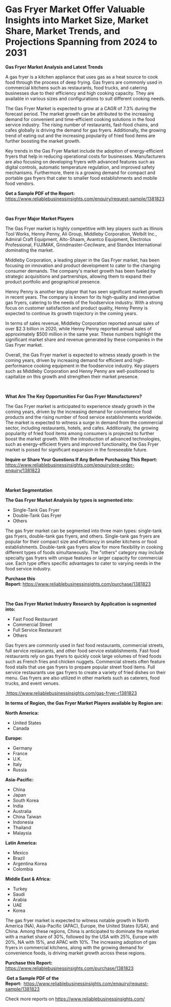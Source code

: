 <p><h1>Gas Fryer Market Offer Valuable Insights into Market Size, Market Share, Market Trends, and Projections Spanning from 2024 to 2031</h1></p><p><strong>Gas Fryer Market Analysis and Latest Trends</strong></p>
<p><p>A gas fryer is a kitchen appliance that uses gas as a heat source to cook food through the process of deep frying. Gas fryers are commonly used in commercial kitchens such as restaurants, food trucks, and catering businesses due to their efficiency and high cooking capacity. They are available in various sizes and configurations to suit different cooking needs.</p><p>The Gas Fryer Market is expected to grow at a CAGR of 7.3% during the forecast period. The market growth can be attributed to the increasing demand for convenient and time-efficient cooking solutions in the food service industry. The rising number of restaurants, fast-food chains, and cafes globally is driving the demand for gas fryers. Additionally, the growing trend of eating out and the increasing popularity of fried food items are further boosting the market growth.</p><p>Key trends in the Gas Fryer Market include the adoption of energy-efficient fryers that help in reducing operational costs for businesses. Manufacturers are also focusing on developing fryers with advanced features such as digital controls, automatic temperature regulation, and improved safety mechanisms. Furthermore, there is a growing demand for compact and portable gas fryers that cater to smaller food establishments and mobile food vendors.</p></p>
<p><strong>Get a Sample PDF of the Report:&nbsp;</strong> <a href="https://www.reliablebusinessinsights.com/enquiry/request-sample/1381823">https://www.reliablebusinessinsights.com/enquiry/request-sample/1381823</a></p>
<p>&nbsp;</p>
<p><strong>Gas Fryer Major Market Players</strong></p>
<p><p>The Gas Fryer market is highly competitive with key players such as Illinois Tool Works, Henny Penny, Ali Group, Middleby Corporation, Welbilt Inc., Admiral Craft Equipment, Alto-Shaam, Avantco Equipment, Electrolux Professional, FUJIMAK, Grindmaster-Cecilware, and Standex International dominating the market.</p><p>Middleby Corporation, a leading player in the Gas Fryer market, has been focusing on innovation and product development to cater to the changing consumer demands. The company's market growth has been fueled by strategic acquisitions and partnerships, allowing them to expand their product portfolio and geographical presence.</p><p>Henny Penny is another key player that has seen significant market growth in recent years. The company is known for its high-quality and innovative gas fryers, catering to the needs of the foodservice industry. With a strong focus on customer satisfaction and product quality, Henny Penny is expected to continue its growth trajectory in the coming years.</p><p>In terms of sales revenue, Middleby Corporation reported annual sales of over $2.3 billion in 2020, while Henny Penny reported annual sales of approximately $500 million in the same year. These numbers highlight the significant market share and revenue generated by these companies in the Gas Fryer market.</p><p>Overall, the Gas Fryer market is expected to witness steady growth in the coming years, driven by increasing demand for efficient and high-performance cooking equipment in the foodservice industry. Key players such as Middleby Corporation and Henny Penny are well-positioned to capitalize on this growth and strengthen their market presence.</p></p>
<p>&nbsp;</p>
<p><strong>What Are The Key Opportunities For Gas Fryer Manufacturers?</strong></p>
<p><p>The Gas Fryer market is anticipated to experience steady growth in the coming years, driven by the increasing demand for convenience food products and the rising number of food service establishments worldwide. The market is expected to witness a surge in demand from the commercial sector, including restaurants, hotels, and cafes. Additionally, the growing popularity of fried food items among consumers is projected to further boost the market growth. With the introduction of advanced technologies, such as energy-efficient fryers and improved functionality, the Gas Fryer market is poised for significant expansion in the foreseeable future.</p></p>
<p><strong>Inquire or Share Your Questions If Any Before Purchasing This Report:</strong> <a href="https://www.reliablebusinessinsights.com/enquiry/pre-order-enquiry/1381823">https://www.reliablebusinessinsights.com/enquiry/pre-order-enquiry/1381823</a></p>
<p>&nbsp;</p>
<p><strong>Market Segmentation</strong></p>
<p><strong>The Gas Fryer Market Analysis by types is segmented into:</strong></p>
<p><ul><li>Single-Tank Gas Fryer</li><li>Double-Tank Gas Fryer</li><li>Others</li></ul></p>
<p><p>The gas fryer market can be segmented into three main types: single-tank gas fryers, double-tank gas fryers, and others. Single-tank gas fryers are popular for their compact size and efficiency in smaller kitchens or food establishments. Double-tank gas fryers allow for more flexibility in cooking different types of foods simultaneously. The "others" category may include specialty gas fryers with unique features or larger capacity for commercial use. Each type offers specific advantages to cater to varying needs in the food service industry.</p></p>
<p><strong>Purchase this Report:&nbsp;</strong><a href="https://www.reliablebusinessinsights.com/purchase/1381823">https://www.reliablebusinessinsights.com/purchase/1381823</a></p>
<p>&nbsp;</p>
<p><strong>The Gas Fryer Market Industry Research by Application is segmented into:</strong></p>
<p><ul><li>Fast Food Restaurant</li><li>Commercial Street</li><li>Full Service Restaurant</li><li>Others</li></ul></p>
<p><p>Gas fryers are commonly used in fast food restaurants, commercial streets, full service restaurants, and other food service establishments. Fast food restaurants rely on gas fryers to quickly cook large volumes of fried foods such as French fries and chicken nuggets. Commercial streets often feature food stalls that use gas fryers to prepare popular street food items. Full service restaurants use gas fryers to create a variety of fried dishes on their menu. Gas fryers are also utilized in other markets such as caterers, food trucks, and event venues.</p></p>
<p><a href="https://www.reliablebusinessinsights.com/gas-fryer-r1381823">&nbsp;https://www.reliablebusinessinsights.com/gas-fryer-r1381823</a></p>
<p><strong>In terms of Region, the Gas Fryer Market Players available by Region are:</strong></p>
<p>
    <p> <strong> North America: </strong>
        <ul>
            <li>United States</li>
            <li>Canada</li>
        </ul>
        </p> 
    <p> <strong> Europe: </strong>
        <ul>
            <li>Germany</li>
            <li>France</li>
            <li>U.K.</li>
            <li>Italy</li>
            <li>Russia</li>
        </ul>
        </p> 
    <p> <strong> Asia-Pacific: </strong>
        <ul>
            <li>China</li>
            <li>Japan</li>
            <li>South Korea</li>
            <li>India</li>
            <li>Australia</li>
            <li>China Taiwan</li>
            <li>Indonesia</li>
            <li>Thailand</li>
            <li>Malaysia</li>
        </ul>
        </p> 
    <p> <strong> Latin America: </strong>
        <ul>
            <li>Mexico</li>
            <li>Brazil</li>
            <li>Argentina Korea</li>
            <li>Colombia</li>
        </ul>
        </p> 
    <p> <strong> Middle East & Africa: </strong>
        <ul>
            <li>Turkey</li>
            <li>Saudi</li>
            <li>Arabia</li>
            <li>UAE</li>
            <li>Korea</li>
        </ul>
    </p>
    </p>
<p><p>The gas fryer market is expected to witness notable growth in North America (NA), Asia-Pacific (APAC), Europe, the United States (USA), and China. Among these regions, China is anticipated to dominate the market with a market share of 30%, followed by the USA with 25%, Europe with 20%, NA with 15%, and APAC with 10%. The increasing adoption of gas fryers in commercial kitchens, along with the growing demand for convenience foods, is driving market growth across these regions.</p></p>
<p><strong>Purchase this Report: </strong><a href="https://www.reliablebusinessinsights.com/purchase/1381823">https://www.reliablebusinessinsights.com/purchase/1381823</a></p>
<p>&nbsp;<strong>Get a Sample PDF of the Report:&nbsp;&nbsp;</strong><a href="https://www.reliablebusinessinsights.com/enquiry/request-sample/1381823">https://www.reliablebusinessinsights.com/enquiry/request-sample/1381823</a></p>
<p><strong></strong></p>
<p>Check more reports on <a href="https://www.reliablebusinessinsights.com/">https://www.reliablebusinessinsights.com/</a></p>
